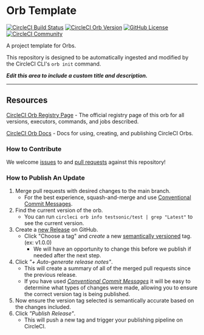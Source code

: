 # Orb Template


[![CircleCI Build Status](https://circleci.com/gh/Raffique-RD/Test.svg?style=shield "CircleCI Build Status")](https://circleci.com/gh/Raffique-RD/Test) [![CircleCI Orb Version](https://badges.circleci.com/orbs/testsonic/test.svg)](https://circleci.com/orbs/registry/orb/testsonic/test) [![GitHub License](https://img.shields.io/badge/license-MIT-lightgrey.svg)](https://raw.githubusercontent.com/Raffique-RD/Test/master/LICENSE) [![CircleCI Community](https://img.shields.io/badge/community-CircleCI%20Discuss-343434.svg)](https://discuss.circleci.com/c/ecosystem/orbs)



A project template for Orbs.

This repository is designed to be automatically ingested and modified by the CircleCI CLI's `orb init` command.

_**Edit this area to include a custom title and description.**_

---

## Resources

[CircleCI Orb Registry Page](https://circleci.com/orbs/registry/orb/testsonic/test) - The official registry page of this orb for all versions, executors, commands, and jobs described.

[CircleCI Orb Docs](https://circleci.com/docs/2.0/orb-intro/#section=configuration) - Docs for using, creating, and publishing CircleCI Orbs.

### How to Contribute

We welcome [issues](https://github.com/Raffique-RD/Test/issues) to and [pull requests](https://github.com/Raffique-RD/Test/pulls) against this repository!

### How to Publish An Update
1. Merge pull requests with desired changes to the main branch.
    - For the best experience, squash-and-merge and use [Conventional Commit Messages](https://conventionalcommits.org/).
2. Find the current version of the orb.
    - You can run `circleci orb info testsonic/test | grep "Latest"` to see the current version.
3. Create a [new Release](https://github.com/Raffique-RD/Test/releases/new) on GitHub.
    - Click "Choose a tag" and _create_ a new [semantically versioned](http://semver.org/) tag. (ex: v1.0.0)
      - We will have an opportunity to change this before we publish if needed after the next step.
4.  Click _"+ Auto-generate release notes"_.
    - This will create a summary of all of the merged pull requests since the previous release.
    - If you have used _[Conventional Commit Messages](https://conventionalcommits.org/)_ it will be easy to determine what types of changes were made, allowing you to ensure the correct version tag is being published.
5. Now ensure the version tag selected is semantically accurate based on the changes included.
6. Click _"Publish Release"_.
    - This will push a new tag and trigger your publishing pipeline on CircleCI.